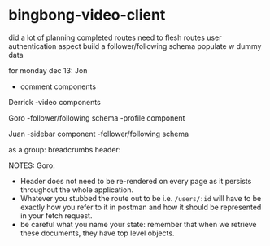 # bingbong-video-client
did a lot of planning
completed routes
    need to flesh routes
    user authentication aspect
    build a follower/following schema
    populate w dummy data

for monday dec 13:
Jon
- comment components

Derrick
-video components

Goro
-follower/following schema
-profile component


Juan
-sidebar component
-follower/following schema

as a group:
breadcrumbs header: 

NOTES:
Goro:
-  Header does not need to be re-rendered on every page as it persists throughout the whole application.
- Whatever you stubbed the route out to be i.e. `/users/:id` will have to be exactly how you refer to it in postman and how it should be represented in your fetch request.
- be careful what you name your state: remember that when we retrieve these documents, they have top level objects.